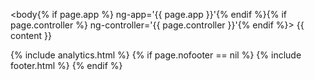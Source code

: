 <!DOCTYPE html>
<html lang="en">
<head>
  <script type="text/javascript">
         var path = location.pathname.replace(/^\/(.*)\/$/g, '$1');
         var redirects = {
           'faq': '/faq/introduction',
           'faq/#advanced': '/faq/advanced',
           'faq/#basic': '/faq/basic',
           'faq/#introdcution': '/faq/introduction',
           'intro': '/intro/welcome',
           'intro/#customizing': '/intro/appdev',
           'intro/#explore': '/intro/explore',
           'intro/#howworks': '/intro/howworks',
           'intro/#next': '/intro/next',
           'intro/#welcome': '/intro/welcome',
           'tutorials/videos': '/tutorials/videos/welcome',
           'tutorials/videos/#advancedtutorial': '/tutorials/videos/advancedtutorial',
           'tutorials/videos/#basictutorial': '/tutorials/videos/basictutorial',
           'tutorials/videos/#developertutorial': '/tutorials/videos/developertutorial',
           'tutorials/videos/#intro': '/tutorials/videos/intro',
           'tutorials/videos/#walkthrough': '/tutorials/videos/walkthrough',
           'tutorials/videos/#welcome': '/tutorials/videos/welcome',
           'tutorials/walkthroughs': '/tutorials/walkthroughs/eventmanager',
           'tutorials/walkthroughs/#moviemanager': '/tutorials/walkthroughs/moviemanager',
           'tutorials/walkthroughs/#servicetracker': '/tutorials/walkthroughs/servicetracker',
           'userguide': '/userguide/introduction',
           'userguide/#actions': '/userguide/actions',
           'userguide/#docker': '/userguide/docker',
           'userguide/#forms': '/userguide/forms',
           'userguide/#groups': '/userguide/groups',
           'userguide/#introduction': '/userguide/introduction',
           'userguide/#projects': '/userguide/projects',
           'userguide/#resources': '/userguide/resources',
           'userguide/#submissions': '/userguide/submissions',
           'userguide/#teams': '/userguide/teams',
           'userguide/#project-templates': '/userguide/project-templates',
           'userguide/#env': '/userguide/environment-switcher',
           'userguide/#existing-resource-fields': '/userguide/existing-resource-fields',
           'userguide/#form-components': '/userguide/form-components',
           'userguide/#layout-components': '/userguide/layout-components',
           'userguide/#roles-and-permissions': '/userguide/roles-and-permissions',
           'integrations': '/developer/integrations/start',
           'integrations/#linkedin': '/integrations/oauth/#linkedin',
           'intro/#deployapp': '/intro/customizing/#deployapp',
           'intro/#modifyapp': '/intro/customizing/#modifyapp',
           'intro/#updatingform': '/intro/customizing/#updatingform',
           'intro/#api': '/intro/explore/#api',
           'intro/#data': '/intro/explore/#data',
           'intro/#forms': '/intro/explore/#forms',
           'intro/#preview': '/intro/explore/#preview',
           'intro/#resources': '/intro/explore/#resources',
           'intro/#actions': '/intro/howworks/#actions',
           'intro/#dynamicrender': '/intro/howworks/#dynamicrender',
           'intro/#formembeds': '/intro/howworks/#formembeds',
           'intro/#restapi': '/intro/howworks/#restapi',
           'tutorials/videos/#part2': '/tutorials/videos/developertutorial/#part2',
           'tutorials/videos/#part3': '/tutorials/videos/developertutorial/#part3',
           'tutorials/videos/#dynamicRole': '/tutorials/videos/advancedtutorial/#dynamicRole',
           'tutorials/videos/#nested-resource': '/tutorials/videos/basictutorial/#nested-resource',
           'tutorials/videos/#oauth': '/tutorials/videos/advancedtutorial/#oauth',
           'tutorials/videos/#resourceAccess': '/tutorials/videos/advancedtutorial/#resourceAccess',
           'tutorials/videos/#rolespermissions': '/tutorials/videos/basictutorial/#rolespermissions',
           'tutorials/videos/#s3': '/tutorials/videos/advancedtutorial/#s3',
           'tutorials/videos/#user-table': '/tutorials/videos/basictutorial/#user-table',
           'tutorials/walkthroughs/#actions': '/tutorials/walkthroughs/servicetracker/#actions',
           'tutorials/walkthroughs/#application-create': '/tutorials/walkthroughs/servicetracker/#application-create',
           'tutorials/walkthroughs/#app-resources': '/tutorials/walkthroughs/servicetracker/#app-resources',
           'tutorials/walkthroughs/#code': '/tutorials/walkthroughs/servicetracker/#code',
           'tutorials/walkthroughs/#configuration': '/tutorials/walkthroughs/servicetracker/#configuration',
           'tutorials/walkthroughs/#create-project': '/tutorials/walkthroughs/servicetracker/#create-project',
           'tutorials/walkthroughs/#dependencies': '/tutorials/walkthroughs/servicetracker/#dependencies',
           'tutorials/walkthroughs/#formio-init': '/tutorials/walkthroughs/servicetracker/#formio-init',
           'tutorials/walkthroughs/#intro': '/tutorials/walkthroughs/servicetracker/#intro',
           'tutorials/walkthroughs/#resource-registration': '/tutorials/walkthroughs/servicetracker/#resource-registration',
           'tutorials/walkthroughs/#resources': '/tutorials/walkthroughs/servicetracker/#resources',
           'tutorials/walkthroughs/#restructure': '/tutorials/walkthroughs/servicetracker/#restructure',
           'tutorials/walkthroughs/#setup': '/tutorials/walkthroughs/servicetracker/#setup',
           'tutorials/walkthroughs/#structure': '/tutorials/walkthroughs/servicetracker/#structure',
           'tutorials/walkthroughs/#user-auth': '/tutorials/walkthroughs/servicetracker/#user-auth',
           'tutorials/walkthroughs/#users': '/tutorials/walkthroughs/servicetracker/#users',
           'userguide/#cutomer-applications': '/userguide/introduction/#cutomer-applications',
           'userguide/#user-portal-page': '/userguide/introduction/#user-portal-page',
           'userguide/#action-authentication': '/userguide/actions/#action-authentication',
           'userguide/#action-email': '/userguide/actions/#action-email',
           'userguide/#action-jira': '/userguide/actions/#action-jira',
           'userguide/#action-oauth': '/userguide/actions/#action-oauth',
           'userguide/#action-office365-calendar': '/userguide/actions/#action-office365-calendar',
           'userguide/#action-office365-contact': '/userguide/actions/#action-office365-contact',
           'userguide/#action-role-assignment': '/userguide/actions/#action-role-assignment',
           'userguide/#action-sql': '/userguide/actions/#action-sql',
           'userguide/#action-sqlconnector': '/userguide/actions/#action-sqlconnector',
           'userguide/#action-webhook': '/userguide/actions/#action-webhook',
           'userguide/#adding-action': '/userguide/actions/#adding-action',
           'userguide/#docker-deploy': '/userguide/docker/#docker-deploy',
           'userguide/#docker-dns': '/userguide/docker/#docker-dns',
           'userguide/#docker-explore': '/userguide/docker/#docker-explore',
           'userguide/#docker-installation': '/userguide/docker/#docker-installation',
           'userguide/#docker-paas': '/userguide/docker/#docker-paas',
           'userguide/#docker-server': '/userguide/docker/#docker-server',
           'userguide/#docker-variables': '/userguide/docker/#docker-variables',
           'userguide/#radio': '/userguide/form-components/#radio',
           'userguide/#add-form-component': '/userguide/form-components/#add-form-component',
           'userguide/#address': '/userguide/form-components/#address',
           'userguide/#button': '/userguide/form-components/#button',
           'userguide/#calculated-value': '/userguide/form-components/#calculated-value',
           'userguide/#checkbox': '/userguide/form-components/#checkbox',
           'userguide/#component-api': '/userguide/form-components/#component-api',
           'userguide/#component-layout-settings': '/userguide/form-components/#component-layout-settings',
           'userguide/#conditional-components': '/userguide/form-components/#conditional-components',
           'userguide/#content-component': '/userguide/form-components/#content-component',
           'userguide/#currency': '/userguide/form-components/#currency',
           'userguide/#custom': '/userguide/form-components/#custom',
           'userguide/#datetime': '/userguide/form-components/#datetime',
           'userguide/#edit-form-component': '/userguide/form-components/#edit-form-component',
           'userguide/#email': '/userguide/form-components/#email',
           'userguide/#file': '/userguide/form-components/#file',
           'userguide/#hidden': '/userguide/form-components/#hidden',
           'userguide/#html-element-component': '/userguide/form-components/#html-element-component',
           'userguide/#image': '/userguide/form-components/#image',
           'userguide/#number': '/userguide/form-components/#number',
           'userguide/#password': '/userguide/form-components/#password',
           'userguide/#phonenumber': '/userguide/form-components/#phonenumber',
           'userguide/#resource': '/userguide/form-components/#resource',
           'userguide/#select': '/userguide/form-components/#select',
           'userguide/#selectboxes': '/userguide/form-components/#selectboxes',
           'userguide/#signature': '/userguide/form-components/#signature',
           'userguide/#textarea': '/userguide/form-components/#textarea',
           'userguide/#textfield': '/userguide/form-components/#textfield',
           'userguide/#copy-form': '/userguide/forms/#copy-form',
           'userguide/#delete-form': '/userguide/forms/#delete-form',
           'userguide/#edit-form': '/userguide/forms/#edit-form',
           'userguide/#new-form': '/userguide/forms/#new-form',
           'userguide/#assigning-group-access': '/userguide/groups/#assigning-group-access',
           'userguide/#making-groupusers': '/userguide/groups/#making-groupusers',
           'userguide/#making-publicusers': '/userguide/groups/#making-publicusers',
           'userguide/#group-structure': '/userguide/groups/#group-structure',
           'userguide/#columns': '/userguide/layout-components/#columns',
           'userguide/#container': '/userguide/layout-components/#container',
           'userguide/#data-grid': '/userguide/layout-components/#data-grid',
           'userguide/#fieldset': '/userguide/layout-components/#fieldset',
           'userguide/#panels': '/userguide/layout-components/#panels',
           'userguide/#table': '/userguide/layout-components/#table',
           'userguide/#well': '/userguide/layout-components/#well',
           'userguide/#new-project': '/userguide/projects/#new-project',
           'userguide/#project-dashboard': '/userguide/projects/#project-dashboard',
           'userguide/#settings-project': '/userguide/projects/#settings-project',
           'userguide/#permissions': '/userguide/roles-and-permissions/#permissions',
           'userguide/#role-assignment': '/userguide/roles-and-permissions/#role-assignment',
           'userguide/#roles': '/userguide/roles-and-permissions/#roles',
           'userguide/#submissionpermissions': '/userguide/roles-and-permissions/#submissionpermissions',
           'userguide/#exporting-submissions': '/userguide/submissions/#exporting-submissions',
           'userguide/#view-submissions': '/userguide/submissions/#view-submissions',
           'userguide/#adding-accounts-team': '/userguide/teams/#adding-accounts-team',
           'userguide/#assigning-teams-project': '/userguide/teams/#assigning-teams-project',
           'userguide/#create-team': '/userguide/teams/#create-team',
           'userguide/#template-previews': '/userguide/project-templates/#template-previews',
           'developer/info/welcome': '/developer/welcome',
           'developer/info/angular': '/developer/frameworks/#angular',
           'developer/info/offline': '/developer/offline',
           'developer/info/emaillogin': '/integrations/emaillogin',
           'developer/info/sso': '/integrations/sso/',
           'developer/info/auth0': '/integrations/auth0',
           'developer/info/react': '/developer/frameworks/#react',
           'developer/info/cordova': '/developer/cordova',
           'developer/info/middleware': '/developer/middleware',
           'developer/info/lambda': '/developer/lambda/',
           'developer/info/node-library': '/developer/libraries/#node',
           'developer/api/postman': '/developer/api/',
           'developer/integrations/start': '/integrations/start',
           'developer/integrations/email': '/integrations/email',
           'developer/integrations/filestorage': '/integrations/filestorage',
           'developer/integrations/oauth': '/integrations/oauth',
           'developer/integrations/office365': '/integrations/office365',
           'developer/integrations/hubspot': '/integrations/hubspot',
           'developer/integrations/googledrive': '/integrations/googledrive',
           'developer/libraries/javascript': '/developer/frameworks/#javascript',
           'developer/libraries/angular2': '/developer/frameworks/#angular',
           'developer/libraries/angular': '/developer/frameworks/#angularjs',
           'developer/libraries/react': '/developer/frameworks/#react',
           'developer/libraries/cli': '/developer/libraries/#cli',
           'developer/libraries/node': '/developer/libraries/#node',
           'developer/libraries/php': '/developer/libraries/#php',
           'developer/libraries/viewer': '/developer/libraries/#viewer',
           'developer/api/postman.': '/developer/api',
           'developer/api/#postman': '/developer/api',
           'developer/deployments': '/tutorials/deployment/aws',
           'developer/deployments/#aws': '/tutorials/deployment/aws',
           'developer/deployments/#bluemix': '/tutorials/deployments/bluemix',
           'developer/info/#cordova': '/developer/cordova',
           'developer/info/#angular': '/developer/frameworks/#angular',
           'developer/info/#auth0': '/integrations/auth0',
           'developer/info/#bootstrap': '/developer/libraries/#cli',
           'developer/info/#emaillogin': '/integrations/emaillogin',
           'developer/info/#lambda': '/developer/lambda',
           'developer/info/#middleware': '/developer/middleware',
           'developer/info/#node-library': '/developer/libraries/#node',
           'developer/info/#offline': '/developer/offline',
           'developer/info/#react': '/developer/frameworks/#react',
           'developer/info/#welcome': '/developer/welcome',
           'developer/integrations': '/integrations/start',
           'developer/integrations/#email': '/integrations/email',
           'developer/integrations/#filestorage': '/integrations/filestorage',
           'developer/integrations/#google-drive': '/integrations/google-drive',
           'developer/integrations/#hubspot': '/integrations/hubspot',
           'developer/integrations/#oauth': '/integrations/oauth',
           'developer/integrations/#office365': '/integrations/office365',
           'developer/integrations/#start': '/integrations/start',
           'developer/api/#formio-account': '/developer/api',
           'developer/api/#project-user': '/developer/api',
           'developer/api/#create': '/developer/api',
           'developer/api/#delete': '/developer/api',
           'developer/api/#index': '/developer/api',
           'developer/api/#read': '/developer/api',
           'developer/api/#update': '/developer/api',
           'developer/deployments/aws': '/tutorials/deployment/aws',
           'developer/deployments/bluemix': '/tutorials/deployment/bluemix',
           'developer/deployments/#aws-auth': '/tutorials/deployment/aws/#aws-auth',
           'developer/deployments/#aws-beanstalk': '/tutorials/deployment/aws/#aws-beanstalk',
           'developer/deployments/#aws-config': '/tutorials/deployment/aws/#aws-route',
           'developer/deployments/#aws-prerequisites': '/tutorials/deployment/aws/#aws-prerequisites',
           'developer/deployments/#bluemix-app': '/tutorials/deployment/bluemix/#bluemix-app',
           'developer/deployments/#bluemix-docker': '/tutorials/deployment/bluemix/#bluemix-docker',
           'developer/info/bootstrap': '/integrations/oauth/#twitter',
           'developer/info/#conditional-fields': '/developer/info',
           'developer/info/#form-translation': '/developer/frameworks/#angular',
           'developer/info/#formio-delete': '/developer/frameworks/#angular',
           'developer/info/#formio-directive': '/developer/frameworks/#angular',
           'developer/info/#formio-events': '/developer/frameworks/#angular',
           'developer/info/#formio-module': '/developer/frameworks/#angular',
           'developer/info/#formio-submissions': '/developer/frameworks/#angular',
           'developer/info/#styling-angular-forms': '/developer/frameworks/#angular',
           'developer/info/#auth0-app': '/integrations/auth0/#auth0-app',
           'developer/info/#auth0-code': '/integrations/auth0/#auth0-code',
           'developer/info/#auth0-rules': '/integrations/auth0/#auth0-rules',
           'developer/info/#cordova-compile': '/developer/cordova/#cordova-compile',
           'developer/info/#cordova-install': '/developer/cordova/#cordova-install',
           'developer/info/#cordova-plugins': '/developer/cordova/#cordova-plugins',
           'developer/info/#cordova-prepare': '/developer/cordova/#cordova-prepare',
           'developer/info/#cli': '/developer/middleware/#cli',
           'developer/info/#nodejs': '/developer/middleware/#nodejs',
           'developer/info/#react-module': '/developer/frameworks/#react',
           'developer/info/#react-usage': '/developer/frameworks/#react',
           'developer/integrations/#gmail': '/integrations/email/#smtp',
           'developer/integrations/#kickbox': '/integrations/email/#kickbox',
           'developer/integrations/#mailgun': '/integrations/email/#mailgun',
           'developer/integrations/#mandrill': '/integrations/email/#mandrill',
           'developer/integrations/#sendgrid': '/integrations/email/#sendgrid',
           'developer/integrations/#url': '/integrations/filestorage/#url',
           'developer/integrations/#dropbox-storage': '/integrations/filestorage/#dropbox-storage',
           'developer/integrations/#s3': '/integrations/filestorage/#s3',
           'developer/integrations/#google-api-setting': '/integrations/google-drive/#google-api-setting',
           'developer/integrations/#google-oauthclient': '/integrations/google-drive/#google-oauthclient',
           'developer/integrations/#google-refreshtoken': '/integrations/google-drive/#google-refreshtoken',
           'developer/integrations/#google-sheet': '/integrations/google-drive/#google-sheet',
           'developer/integrations/#hubspot-action': '/integrations/hubspot/#hubspot-action',
           'developer/integrations/#hubspot-apikey': '/integrations/hubspot/#hubspot-apikey',
           'developer/integrations/#hubspot-mappings': '/integrations/hubspot/#hubspot-mappings',
           'developer/integrations/#github': '/integrations/oauth/#github',
           'developer/integrations/#action': '/integrations/oauth/#action',
           'developer/integrations/#button': '/integrations/oauth/#button',
           'developer/integrations/#dropbox-oauth': '/integrations/oauth/#dropbox-oauth',
           'developer/integrations/#facebook': '/integrations/oauth/#facebook',
           'developer/integrations/#google': '/integrations/oauth/#google',
           'developer/integrations/#linkform': '/integrations/oauth/#linkform',
           'developer/integrations/#msoffice365': '/integrations/oauth/#msoffice365',
           'developer/integrations/#settings': '/integrations/oauth/#settings',
           'developer/integrations/#twitter': '/integrations/oauth/#twitter'
         }
         if (location.hash) {
           path += '/' + location.hash;
         }
         if (redirects[path]) {
           window.location = '{{ site.baseUrl }}' + redirects[path];
         }
  </script>
  <meta charset="utf-8">
  <meta http-equiv="X-UA-Compatible" content="IE=edge">
  <meta name="viewport" content="width=device-width, initial-scale=1">
  <!-- The above 3 meta tags *must* come first in the head; any other head content must come *after* these tags -->
  <title>{{ site.title }} | {{ page.title | strip_html }}</title>

  <link rel="stylesheet" href="{{ site.baseUrl }}/assets/css/index.css">
  <link rel="stylesheet" href="{{ site.baseUrl }}/assets/lib/font-awesome/css/font-awesome.min.css">
  <!-- bower:css -->
  <link rel="stylesheet" href="{{ site.baseUrl }}/assets/lib/bootstrap/dist/css/bootstrap.min.css" />
  <link rel="stylesheet" href="{{ site.baseUrl }}/assets/lib/angular-ui-select/dist/select.css" />
  <link rel="stylesheet" href="{{ site.baseUrl }}/assets/lib/ui-select/dist/select.css" />
  <link rel="stylesheet" href="{{ site.baseUrl }}/assets/lib/formio/css/formio.css" />
  <!-- endbower -->

  <!-- Favicons -->
  <link rel="apple-touch-icon" sizes="57x57" href="{{ site.baseUrl }}/assets/favicons/apple-touch-icon-57x57.png">
  <link rel="apple-touch-icon" sizes="60x60" href="{{ site.baseUrl }}/assets/favicons/apple-touch-icon-60x60.png">
  <link rel="apple-touch-icon" sizes="72x72" href="{{ site.baseUrl }}/assets/favicons/apple-touch-icon-72x72.png">
  <link rel="apple-touch-icon" sizes="76x76" href="{{ site.baseUrl }}/assets/favicons/apple-touch-icon-76x76.png">
  <link rel="apple-touch-icon" sizes="114x114" href="{{ site.baseUrl }}/assets/favicons/apple-touch-icon-114x114.png">
  <link rel="apple-touch-icon" sizes="120x120" href="{{ site.baseUrl }}/assets/favicons/apple-touch-icon-120x120.png">
  <link rel="apple-touch-icon" sizes="144x144" href="{{ site.baseUrl }}/assets/favicons/apple-touch-icon-144x144.png">
  <link rel="apple-touch-icon" sizes="152x152" href="{{ site.baseUrl }}/assets/favicons/apple-touch-icon-152x152.png">
  <link rel="apple-touch-icon" sizes="180x180" href="{{ site.baseUrl }}/assets/favicons/apple-touch-icon-180x180.png">
  <link rel="icon" type="image/png" href="{{ site.baseUrl }}/assets/favicons/favicon-32x32.png" sizes="32x32">
  <link rel="icon" type="image/png" href="{{ site.baseUrl }}/assets/favicons/android-chrome-192x192.png" sizes="192x192">
  <link rel="icon" type="image/png" href="{{ site.baseUrl }}/assets/favicons/favicon-96x96.png" sizes="96x96">
  <link rel="icon" type="image/png" href="{{ site.baseUrl }}/assets/favicons/favicon-16x16.png" sizes="16x16">
  <link rel="manifest" href="{{ site.baseUrl }}/assets/favicons/manifest.json">
  <meta name="msapplication-TileColor" content="#da532c">
  <meta name="msapplication-TileImage" content="{{ site.baseUrl }}/assets/favicons/mstile-144x144.png">
  <meta name="theme-color" content="#ffffff">

  <!-- bower:js -->
  <script src="{{ site.baseUrl }}/assets/lib/jquery/dist/jquery.js"></script>
  <script src="{{ site.baseUrl }}/assets/lib/anchor-js/anchor.js"></script>
  <script src="{{ site.baseUrl }}/assets/lib/angular/angular.js"></script>
  <script src="{{ site.baseUrl }}/assets/lib/bootstrap/dist/js/bootstrap.js"></script>
  <script src="{{ site.baseUrl }}/assets/lib/ng-file-upload/dist/ng-file-upload.js"></script>
  <script src="{{ site.baseUrl }}/assets/lib/angular-sanitize/angular-sanitize.js"></script>
  <script src="{{ site.baseUrl }}/assets/lib/angular-bootstrap/ui-bootstrap-tpls.js"></script>
  <script src="{{ site.baseUrl }}/assets/lib/moment/moment.js"></script>
  <script src="{{ site.baseUrl }}/assets/lib/angular-moment/angular-moment.js"></script>
  <script src="{{ site.baseUrl }}/assets/lib/angular-ui-select/dist/select.js"></script>
  <script src="{{ site.baseUrl }}/assets/lib/bootstrap-ui-datetime-picker/dist/datetime-picker.min.js"></script>
  <script src="{{ site.baseUrl }}/assets/lib/signature_pad/signature_pad.js"></script>
  <script src="{{ site.baseUrl }}/assets/lib/angular-ui-mask/dist/mask.js"></script>
  <script src="{{ site.baseUrl }}/assets/lib/ui-select/dist/select.js"></script>
  <script src="{{ site.baseUrl }}/assets/lib/formio/dist/formio.js"></script>
  <script src="{{ site.baseUrl }}/assets/lib/urijs/src/URI.js"></script>
  <!-- endbower -->
</head>

<body{% if page.app %} ng-app='{{ page.app }}'{% endif %}{% if page.controller %} ng-controller='{{ page.controller }}'{% endif %}>
{{ content }}

<!-- HTML5 shim and Respond.js for IE8 support of HTML5 elements and media queries -->
<!-- WARNING: Respond.js doesn't work if you view the page via file:// -->
<!--[if lt IE 9]>
<script src="https://oss.maxcdn.com/html5shiv/3.7.2/html5shiv.min.js"></script>
<script src="https://oss.maxcdn.com/respond/1.4.2/respond.min.js"></script>
<![endif]-->

<script src="{{ site.baseUrl }}/assets/js/docs.js"></script>
{% include analytics.html %}
{% if page.nofooter == nil %}
    {% include footer.html %}
{% endif %}
</body>
</html>
